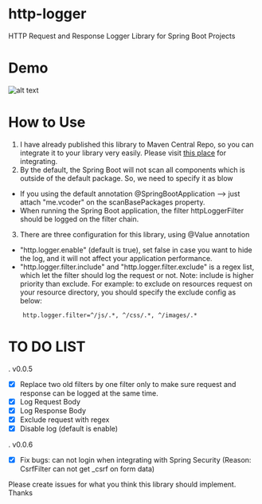 # http-logger
HTTP Request and Response Logger Library for Spring Boot Projects

# Demo
![alt text](https://raw.githubusercontent.com/vcoder4c/http-logger/master/screenshot/screenshot_v0.0.5.png)

# How to Use
1. I have already published this library to Maven Central Repo, so you can integrate it to your library very easily. Please visit [this place](https://mvnrepository.com/artifact/me.vcoder/http-logger/0.0.6) for integrating.
2. By the default, the Spring Boot will not scan all components which is outside of the default package. So, we need to specify it as blow
- If you using the default annotation @SpringBootApplication --> just attach "me.vcoder" on the scanBasePackages property.
- When running the Spring Boot application, the filter httpLoggerFilter should be logged on the filter chain. 

3. There are three configuration for this library, using @Value annotation
- "http.logger.enable" (default is true), set false in case you want to hide the log, and it will not affect your application performance.
- "http.logger.filter.include" and "http.logger.filter.exclude" is a regex list, which let the filter should log the request or not. Note: include is higher priority than exclude. For example: to exclude on resources request on your resource directory, you should specify the exclude config as below:
```
    http.logger.filter=^/js/.*, ^/css/.*, ^/images/.*
```
# TO DO LIST
. v0.0.5
- [x] Replace two old filters by one filter only to make sure request and response can be logged at the same time.
- [x] Log Request Body
- [x] Log Response Body
- [x] Exclude request with regex
- [x] Disable log (default is enable)

. v0.0.6
- [x] Fix bugs: can not login when integrating with Spring Security (Reason: CsrfFilter can not get _csrf on form data)

Please create issues for what you think this library should implement. Thanks

